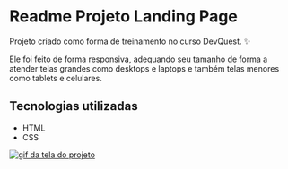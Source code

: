 # Readme Projeto Landing Page

Projeto criado como forma de treinamento no curso DevQuest. ✨

Ele foi feito de forma responsiva, adequando seu tamanho de forma a atender telas grandes como desktops e laptops e também telas menores como tablets e celulares.

## Tecnologias utilizadas

- HTML
- CSS

[<img src="./landing.gif" alt="gif da tela do projeto">](https://github.com/Roni-88)